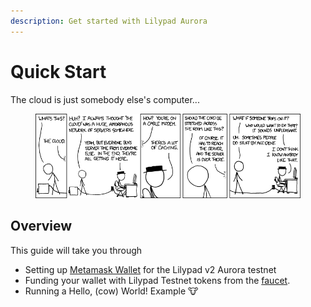 ```yaml
---
description: Get started with Lilypad Aurora
---
```


# Quick Start

The cloud is just somebody else's computer...

<div data-full-width="true">

<figure><img src="../../.gitbook/assets/image (11) (1) (1) (1) (1) (1).png" alt=""><figcaption></figcaption></figure>

</div>

## Overview

This guide will take you through

* Setting up [Metamask Wallet](https://metamask.io) for the Lilypad v2 Aurora testnet
* Funding your wallet with Lilypad Testnet tokens from the [faucet](http://faucet.lilypad.tech:8080).
* Running a Hello, (cow) World! Example :cow:
